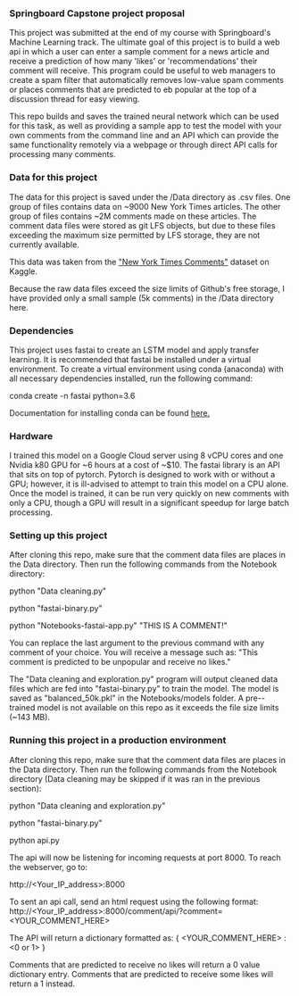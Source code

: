 ### Springboard Capstone project proposal ###

This project was submitted at the end of my course with Springboard's Machine Learning track. The ultimate goal of this project is to build a web api in which a user can enter a sample comment for a news article and receive a prediction of how many 'likes' or 'recommendations' their comment will receive. This program could be useful to web managers to create a spam filter that automatically removes low-value spam comments or places comments that are predicted to eb popular at the top of a discussion thread for easy viewing. 

This repo builds and saves the trained neural network which can be used for this task, as well as providing a sample app to test the model with your own comments from the command line and an API which can provide the same functionality remotely via a webpage or through direct API calls for processing many comments.

### Data for this project ###

The data for this project is saved under the /Data directory as .csv files. One group of files contains data on ~9000 New York Times articles. The other group of files  contains ~2M comments made on these articles. The comment data files were stored as git LFS objects, but due to these files exceeding the maximum size permitted by LFS storage, they are not currently available.

This data was taken from the ["New York Times Comments"](https://www.kaggle.com/aashita/nyt-comments "New York Times Comments") dataset on Kaggle.

Because the raw data files exceed the size limits of Github's free storage, I have provided only a small sample (5k comments) in the /Data directory here.

### Dependencies ###

This project uses fastai to create an LSTM model and apply transfer learning. It is recommended that fastai be installed under a virtual environment. To create a virtual environment using conda (anaconda) with all necessary dependencies installed, run the following command:

conda create -n fastai python=3.6

Documentation for installing conda can be found [here.](https://docs.anaconda.com/anaconda/install/)

### Hardware ###

I trained this model on a Google Cloud server using 8 vCPU cores and one Nvidia k80 GPU for ~6 hours at a cost of ~$10. The fastai library is an API that sits on top of pytorch. Pytorch is designed to work with or without a GPU; however, it is ill-advised to attempt to train this model on a CPU alone. Once the model is trained, it can be run very quickly on new comments with only a CPU, though a GPU will result in a significant speedup for large batch processing.

### Setting up this project ###

After cloning this repo, make sure that the comment data files are places in the Data directory. Then run the following commands from the Notebook directory:

python "Data cleaning.py"

python "fastai-binary.py"

python "Notebooks-fastai-app.py" "THIS IS A COMMENT!"

You can replace the last argument to the previous command with any comment of your choice. You will receive a message such as: "This comment is predicted to be unpopular and receive no likes."

The "Data cleaning and exploration.py" program will output cleaned data files which are fed into "fastai-binary.py" to train the model. The model is saved as "balanced_50k.pkl" in the Notebooks/models folder. A pre--trained model is not available on this repo as it exceeds the file size limits (~143 MB).

### Running this project in a production environment ###

After cloning this repo, make sure that the comment data files are places in the Data directory. Then run the following commands from the Notebook directory (Data cleaning may be skipped if it was ran in the previous section):

python "Data cleaning and exploration.py"

python "fastai-binary.py"

python api.py

The api will now be listening for incoming requests at port 8000. To reach the webserver, go to:

http://<Your_IP_address>:8000

To sent an api call, send an html request using the following format: http://<Your_IP_address>:8000/comment/api/?comment=<YOUR_COMMENT_HERE>

The API will return a dictionary formatted as: { <YOUR_COMMENT_HERE> : <0 or 1> }

Comments that are predicted to receive no likes will return a 0 value dictionary entry. Comments that are predicted to receive some likes will return a 1 instead.
